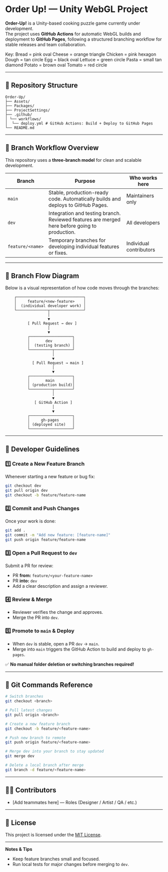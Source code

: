 # Order Up! — Unity WebGL Project

**Order-Up!** is a Unity-based cooking puzzle game currently under development.  
The project uses **GitHub Actions** for automatic WebGL builds and deployment to **GitHub Pages**, following a structured branching workflow for stable releases and team collaboration.

Key:
Bread = pink oval
Cheese = orange triangle
Chicken = pink hexagon
Dough = tan circle
Egg = black oval
Lettuce = green circle
Pasta = small tan diamond
Potato = brown oval
Tomato = red circle

---

## 🧠 Repository Structure
```
Order-Up/
├── Assets/
├── Packages/
├── ProjectSettings/
├── .github/
│ └── workflows/
│  └── deploy.yml # GitHub Actions: Build + Deploy to GitHub Pages
└── README.md
```
---

## 🌿 Branch Workflow Overview

This repository uses a **three-branch model** for clean and scalable development.

| Branch | Purpose | Who works here |
|--------|----------|----------------|
| `main` | Stable, production-ready code. Automatically builds and deploys to GitHub Pages. | Maintainers only |
| `dev` | Integration and testing branch. Reviewed features are merged here before going to production. | All developers |
| `feature/<name>` | Temporary branches for developing individual features or fixes. | Individual contributors |

---

## 🔁 Branch Flow Diagram

Below is a visual representation of how code moves through the branches:
```
    ┌──────────────────────────────┐
    │     feature/<new-feature>    │
    │  (individual developer work) │
    └──────────────┬───────────────┘
                   │
                   ▼
          [ Pull Request → dev ]
                   │
                   ▼
          ┌───────────────────┐
          │       dev         │
          │  (testing branch) │
          └──────────┬────────┘
                     │
                     ▼
            [ Pull Request → main ]
                     │
                     ▼
          ┌───────────────────┐
          │       main        │
          │ (production build)│
          └──────────┬────────┘
                     │
                     ▼
             [ GitHub Action ]
                     │
                     ▼
          ┌───────────────────┐
          │     gh-pages      │
          │ (deployed site)   │
          └───────────────────┘
```

---

## 🧩 Developer Guidelines

### **1️⃣ Create a New Feature Branch**
Whenever starting a new feature or bug fix:
```bash
git checkout dev
git pull origin dev
git checkout -b feature/feature-name
```

### **2️⃣ Commit and Push Changes**
Once your work is done:
```bash
git add .
git commit -m "Add new feature: [feature-name]"
git push origin feature/feature-name
```

### **3️⃣ Open a Pull Request to `dev`**
Submit a PR for review:
- PR **from:** `feature/<your-feature-name>`  
- PR **into:** `dev`  
- Add a clear description and assign a reviewer.

### **4️⃣ Review & Merge**
- Reviewer verifies the change and approves.
- Merge the PR into `dev`.

### **5️⃣ Promote to `main` & Deploy**
- When `dev` is stable, open a PR `dev` → `main`.
- Merge into `main` triggers the GitHub Action to build and deploy to `gh-pages`.

✅ **No manual folder deletion or switching branches required!**

---

## 🧰 Git Commands Reference

```bash
# Switch branches
git checkout <branch>

# Pull latest changes
git pull origin <branch>

# Create a new feature branch
git checkout -b feature/<feature-name>

# Push new branch to remote
git push origin feature/<feature-name>

# Merge dev into your branch to stay updated
git merge dev

# Delete a local branch after merge
git branch -d feature/<feature-name>
```
---
## 🧑‍💻 Contributors

- [Add teammates here] — Roles (Designer / Artist / QA / etc.)

---

## 📄 License

This project is licensed under the [MIT License](LICENSE).

---

**Notes & Tips**
- Keep feature branches small and focused.
- Run local tests for major changes before merging to `dev`.
